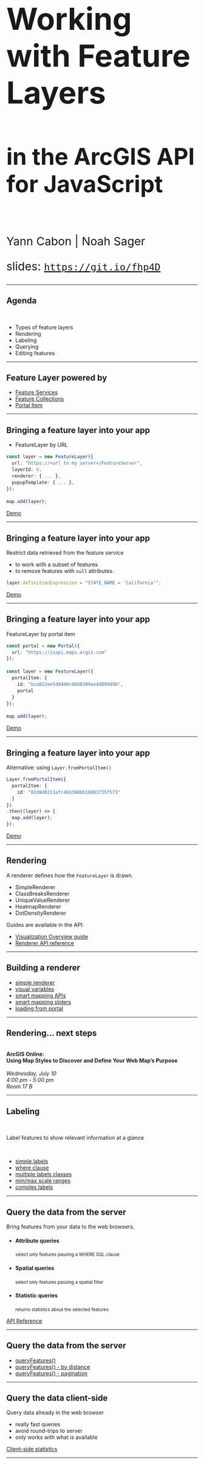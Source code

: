 <!-- .slide: data-background="../../reveal.js/img/2019/uc/bg-1.png" -->

<h1 style="text-align: left; font-size: 80px;">Working with Feature Layers</h1>
<h2 style="text-align: left; font-size: 60px;">in the ArcGIS API for JavaScript</h2>
</br>
<p style="text-align: left; font-size: 30px;">Yann Cabon | Noah Sager</p>
    <p style="text-align: left; font-size: 30px;">slides: <a href="https://git.io/fjKQq"><code>https://git.io/fhp4D</code></a></p>

---

<!-- .slide: data-background="../../reveal.js/img/2019/uc/bg-2.png" -->

## Agenda

</br>

* Types of feature layers
* Rendering
* Labeling
* Querying
* Editing features

---

<!-- .slide: data-background="../../reveal.js/img/2019/uc/bg-3.png" -->

## Feature Layer powered by

* [Feature Services](https://developers.arcgis.com/javascript/latest/sample-code/layers-featurelayer/index.html)
* [Feature Collections](https://developers.arcgis.com/javascript/latest/sample-code/layers-featurelayer-collection/index.html)
* [Portal Item](https://developers.arcgis.com/javascript/latest/sample-code/layers-portal/index.html)

---

<!-- .slide: data-background="../../reveal.js/img/2019/uc/bg-3.png" -->

## Bringing a feature layer into your app

* FeatureLayer by URL

```ts
const layer = new FeatureLayer({
  url: "https://<url to my server>/FeatureServer",
  layerId: 0,
  renderer: { ... },
  popupTemplate: { ... },
});

map.add(layer);
```

[Demo](./demos/1_bringing_data/1_byUrl.html)

---

<!-- .slide: data-background="../../reveal.js/img/2019/uc/bg-3.png" -->

## Bringing a feature layer into your app

Restrict data retrieved from the feature service

* to work with a subset of features
* to remove features with `null` attributes.

```ts
layer.definitionExpression = "STATE_NAME = 'California'";
```

[Demo](./demos/1_bringing_data/2_byUrl_definitionExpression.html)

---

<!-- .slide: data-background="../../reveal.js/img/2019/uc/bg-3.png" -->

## Bringing a feature layer into your app

FeatureLayer by portal item

```ts
const portal = new Portal({
  url: "https://jsapi.maps.argis.com"
});

const layer = new FeatureLayer({
  portalItem: {
    id: "bca022ee5d9440c9b60399ee4d809d9b",
    portal
  }
});

map.add(layer);
```

[Demo](./demos/1_bringing_data/3_byPortalItem.html)

---

<!-- .slide: data-background="../../reveal.js/img/2019/uc/bg-3.png" -->

## Bringing a feature layer into your app

Alternative: using `Layer.fromPortalItem()`

```ts
Layer.fromPortalItem({
  portalItem: {
    id: "82d8d8213afc4bb380bb16083735f573"
  }
})
.then((layer) => {
  map.add(layer);
});
```

[Demo](./demos/1_bringing_data/4_byPortalItem_using_fromPortalItem.html)

---

<!-- .slide: data-background="../../reveal.js/img/2019/uc/bg-3.png" -->

## Rendering

A renderer defines how the `FeatureLayer` is drawn.

* SimpleRenderer
* ClassBreaksRenderer
* UniqueValueRenderer
* HeatmapRenderer
* DotDensityRenderer

Guides are available in the API:

* [Visualization Overview guide](https://developers.arcgis.com/javascript/latest/guide/visualization-overview/)
* [Renderer API reference](https://developers.arcgis.com/javascript/latest/api-reference/esri-renderers-Renderer.html)

---

<!-- .slide: data-background="../../reveal.js/img/2019/uc/bg-3.png" -->

## Building a renderer

* [simple renderer](./demos/2_visualization/1_simple-renderer.html)
* [visual variables](./demos/2_visualization/2_visual-variables.html)
* [smart mapping APIs](./demos/2_visualization/3_smart-mapping.html)
* [smart mapping sliders](./demos/2_visualization/4_slider.html)
* [loading from portal](./demos/2_visualization/5_portal-item.html)

---

<!-- .slide: data-background="../../reveal.js/img/2019/uc/bg-3.png" -->

## Rendering... next steps

<br>
<b>ArcGIS Online:</b>
<br>
<b>Using Map Styles to Discover and Define Your Web Map’s Purpose</b>
<br>
<br>
<i>Wednesday, July 10<br> 4:00 pm - 5:00 pm</i>
<br><i>Room 17 B</i>

---

<!-- .slide: data-background="../../reveal.js/img/2019/uc/bg-3.png" -->

## Labeling

</br>

Label features to show relevant information at a glance

</br>

* [simple labels](./demos/3_labeling/1_simple_label.html)
* [where clause](./demos/3_labeling/2_where_label.html)
* [multiple labels classes](./demos/3_labeling/3_multiple_label_classes.html)
* [min/max scale ranges](./demos/3_labeling/4_scaled_labels.html)
* [complex labels](./demos/3_labeling/5_final.html)

---

<!-- .slide: data-background="../../reveal.js/img/2019/uc/bg-3.png" -->

## Query the data from the server

Bring features from your data to the web browsers.

* <h4>Attribute queries</h4><small>select only features passing a WHERE SQL clause</small>
* <h4>Spatial queries</h4><small>select only features passing a spatial filter</small>
* <h4>Statistic queries</h4><small>returns statistics about the selected features</small>

[API Reference](https://developers.arcgis.com/javascript/latest/api-reference/esri-tasks-support-Query.html)

---

<!-- .slide: data-background="../../reveal.js/img/2019/uc/bg-3.png" -->

## Query the data from the server

* [queryFeatures()](./demos/5_query/1_query_features.html)
* [queryFeatures() - by distance](./demos/5_query/2_query_features_by_distance.html)
* [queryFeatures() - pagination](./demos/5_query/3_query_features_pagination.html)

---

<!-- .slide: data-background="../../reveal.js/img/2019/uc/bg-3.png" -->

## Query the data client-side

Query data already in the web browser

* really fast queries
* avoid round-trips to server
* only works with what is available

[Client-side statistics](./demos/6_client-side_statistics/index.html)

---

<!-- .slide: data-background="../../reveal.js/img/2019/uc/bg-3.png" -->

## Querying... next steps

<br>
<b>Interactive Client-Side Web Mapping with the ArcGIS API for JavaScript</b>
<br>
<br>
<i>Wednesday, July 10<br>10:00 am - 11:00 am</i>
<br><i>Room 15 B</i>

---

<!-- .slide: data-background="../../reveal.js/img/2019/uc/bg-3.png" -->

## Editing

</br>

Updating features directly in the web browser
</br>
</br>

---

<!-- .slide: data-background="../../reveal.js/img/2019/uc/bg-3.png" -->

## Editing

</br>

How do I know if I can edit features?
</br>
</br>
* [REST Supported Operations](https://services.arcgis.com/V6ZHFr6zdgNZuVG0/ArcGIS/rest/services/Thrift_Shops/FeatureServer/0)
* [ArcGIS Online / Portal Settings](https://jsapi.maps.arcgis.com/home/item.html?id=104c2a112e2242f69ac6bf5fb636cf04)
* ArcGIS Server Manager

---

<!-- .slide: data-background="../../reveal.js/img/2019/uc/bg-3.png" -->

## Editing

</br>

Two ways to edit features:

</br>

* [applyEdits()](https://developers.arcgis.com/javascript/latest/sample-code/editing-applyedits/live/index.html)

</br>
</br>

* [Editor widget](https://developers.arcgis.com/javascript/latest/sample-code/widgets-editor-basic/live/index.html)

---

<!-- .slide: data-background="../../reveal.js/img/2019/uc/bg-3.png" -->

## applyEdits()

</br>

<img style="float:bottom;" src="Images/applyEdits.png" alt="applyEdits">

</br>
</br>

[sample](https://developers.arcgis.com/javascript/latest/sample-code/editing-applyedits/live/index.html)

</br>
</br>

---

<!-- .slide: data-background="../../reveal.js/img/2019/uc/bg-3.png" -->

## Editor widget

</br>

<img style="float:bottom;" src="Images/editorWidget.png" alt="editorWidget">

</br>
</br>

[sample](https://developers.arcgis.com/javascript/latest/sample-code/popup-editaction/live/index.html)

</br>
</br>

---

<!-- .slide: data-background="../../reveal.js/img/2019/uc/bg-2.png" -->

## Related JavaScript Sessions at the UC
</br>
</br>
<img style="float:bottom;" src="Images/EsriEventsApp.png" alt="EsriEventsApp">

---

<!-- .slide: data-background="../../reveal.js/img/2019/uc/bg-2.png" -->

<b>ArcGIS API for JavaScript: What's New</b></br>
<i>Wednesday (1pm - 2pm)</i>
</br></br>
<b>Customizing ArcGIS API for JavaScript Widgets</b></br>
<i>Wednesday (2:30pm - 3:30pm)</i>
</br></br>
<b>Editing with the ArcGIS API for JavaScript</b></br>
<i>Wednesday (4pm - 5pm)</i>
</br></br>
<b>Building 3D GIS Applications with JavaScript</b></br>
<i>Thursday (8:30am - 9:30am)</i>
</br></br>
<b>Building Web Apps with the ArcGIS API for JavaScript</b></br>
<i>Thursday (4pm - 5pm)</i>

---

<!-- .slide: data-background="../../reveal.js/img/2019/uc/bg-2.png" -->

# Questions?

---

<!-- .slide: data-background="../../reveal.js/img/2019/uc/alias_slide.png" -->

---

<!-- .slide: data-background="../../reveal.js/img/2019/uc/bg-5.png" -->
